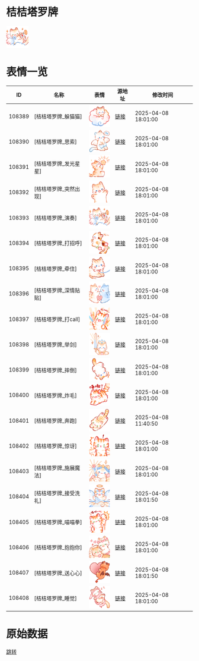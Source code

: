 # 桔桔塔罗牌

<img src="./cover.png" height="60" alt="cover" />

# 表情一览

|ID|名称|表情|源地址|修改时间|
|----|----|----|----|----|
|108389|[桔桔塔罗牌_躲猫猫]|<img src="./pic/108389_%5B桔桔塔罗牌_躲猫猫%5D.png" height="60" alt="躲猫猫"/>|[链接](https://i0.hdslb.com/bfs/garb/dad7472c5772bbd3ecf0b927c916dbb9803e64d3.png)|2025-04-08 18:01:00|
|108390|[桔桔塔罗牌_思索]|<img src="./pic/108390_%5B桔桔塔罗牌_思索%5D.png" height="60" alt="思索"/>|[链接](https://i0.hdslb.com/bfs/garb/3c4a8f737e2bbf81206a9b7289ec373d16a485f8.png)|2025-04-08 18:01:00|
|108391|[桔桔塔罗牌_发光星星]|<img src="./pic/108391_%5B桔桔塔罗牌_发光星星%5D.png" height="60" alt="发光星星"/>|[链接](https://i0.hdslb.com/bfs/garb/1cfd949137bbafbc7950a36bbf3ff33be1bc18c8.png)|2025-04-08 18:01:00|
|108392|[桔桔塔罗牌_突然出现]|<img src="./pic/108392_%5B桔桔塔罗牌_突然出现%5D.png" height="60" alt="突然出现"/>|[链接](https://i0.hdslb.com/bfs/garb/f590a18d428bc24df3231283211654849b70fcfa.png)|2025-04-08 18:01:00|
|108393|[桔桔塔罗牌_演奏]|<img src="./pic/108393_%5B桔桔塔罗牌_演奏%5D.png" height="60" alt="演奏"/>|[链接](https://i0.hdslb.com/bfs/garb/1730714b8b3e8fe5d8bbe0936c777fc7235433d9.png)|2025-04-08 18:01:00|
|108394|[桔桔塔罗牌_打招呼]|<img src="./pic/108394_%5B桔桔塔罗牌_打招呼%5D.png" height="60" alt="打招呼"/>|[链接](https://i0.hdslb.com/bfs/garb/4e2164c7fc7f111b321ca54bae614838500ae129.png)|2025-04-08 18:01:00|
|108395|[桔桔塔罗牌_牵住]|<img src="./pic/108395_%5B桔桔塔罗牌_牵住%5D.png" height="60" alt="牵住"/>|[链接](https://i0.hdslb.com/bfs/garb/7e2c74890eab576f1bf9f15fb0ab19f00839c389.png)|2025-04-08 18:01:00|
|108396|[桔桔塔罗牌_深情贴贴]|<img src="./pic/108396_%5B桔桔塔罗牌_深情贴贴%5D.png" height="60" alt="深情贴贴"/>|[链接](https://i0.hdslb.com/bfs/garb/f0648c09350cfab65b61c51257b08721214b5e62.png)|2025-04-08 18:01:00|
|108397|[桔桔塔罗牌_打call]|<img src="./pic/108397_%5B桔桔塔罗牌_打call%5D.png" height="60" alt="打call"/>|[链接](https://i0.hdslb.com/bfs/garb/6f2648713d565484b8336a78630925b4219986d4.png)|2025-04-08 18:01:00|
|108398|[桔桔塔罗牌_举剑]|<img src="./pic/108398_%5B桔桔塔罗牌_举剑%5D.png" height="60" alt="举剑"/>|[链接](https://i0.hdslb.com/bfs/garb/6ecc9000ea1be274f8df26ca87fe6c1722ee60ef.png)|2025-04-08 18:01:00|
|108399|[桔桔塔罗牌_摔倒]|<img src="./pic/108399_%5B桔桔塔罗牌_摔倒%5D.png" height="60" alt="摔倒"/>|[链接](https://i0.hdslb.com/bfs/garb/fca1eb79e25d37350fc989f1261b0a16d9bfcf79.png)|2025-04-08 18:01:00|
|108400|[桔桔塔罗牌_炸毛]|<img src="./pic/108400_%5B桔桔塔罗牌_炸毛%5D.png" height="60" alt="炸毛"/>|[链接](https://i0.hdslb.com/bfs/garb/1309140ce27229b18ad35d4bfd39a2d09f7328ef.png)|2025-04-08 18:01:00|
|108401|[桔桔塔罗牌_奔跑]|<img src="./pic/108401_%5B桔桔塔罗牌_奔跑%5D.png" height="60" alt="奔跑"/>|[链接](https://i0.hdslb.com/bfs/garb/43216474ab507e26c84b5c030fba0a3b7b831505.png)|2025-04-08 11:40:50|
|108402|[桔桔塔罗牌_惊讶]|<img src="./pic/108402_%5B桔桔塔罗牌_惊讶%5D.png" height="60" alt="惊讶"/>|[链接](https://i0.hdslb.com/bfs/garb/425bb4891004eca124d45bc9149ad3d795aa4376.png)|2025-04-08 18:01:00|
|108403|[桔桔塔罗牌_施展魔法]|<img src="./pic/108403_%5B桔桔塔罗牌_施展魔法%5D.png" height="60" alt="施展魔法"/>|[链接](https://i0.hdslb.com/bfs/garb/3d2277cd48bcad9105a08c3ee22b2b760b0dd115.png)|2025-04-08 18:01:00|
|108404|[桔桔塔罗牌_接受洗礼]|<img src="./pic/108404_%5B桔桔塔罗牌_接受洗礼%5D.png" height="60" alt="接受洗礼"/>|[链接](https://i0.hdslb.com/bfs/garb/15a1c263739f728e03bbceea1fbbb2a454b37799.png)|2025-04-08 18:01:50|
|108405|[桔桔塔罗牌_喵喵拳]|<img src="./pic/108405_%5B桔桔塔罗牌_喵喵拳%5D.png" height="60" alt="喵喵拳"/>|[链接](https://i0.hdslb.com/bfs/garb/843509de2c61b0bad626789020482b7395abcf78.png)|2025-04-08 18:01:00|
|108406|[桔桔塔罗牌_抱抱你]|<img src="./pic/108406_%5B桔桔塔罗牌_抱抱你%5D.png" height="60" alt="抱抱你"/>|[链接](https://i0.hdslb.com/bfs/garb/19c3d069dd806113f023254ae412de96092e7eb7.png)|2025-04-08 18:01:00|
|108407|[桔桔塔罗牌_送心心]|<img src="./pic/108407_%5B桔桔塔罗牌_送心心%5D.png" height="60" alt="送心心"/>|[链接](https://i0.hdslb.com/bfs/garb/c94a163b3cb58d197de8ef21376674a7e56213d4.png)|2025-04-08 18:01:50|
|108408|[桔桔塔罗牌_睡觉]|<img src="./pic/108408_%5B桔桔塔罗牌_睡觉%5D.png" height="60" alt="睡觉"/>|[链接](https://i0.hdslb.com/bfs/garb/446adfab2fa409d0b196812689209a6260301cc8.png)|2025-04-08 18:01:00|

# 原始数据

[跳转](./raw.json)

